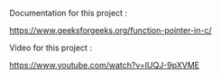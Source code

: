 Documentation for this project :

https://www.geeksforgeeks.org/function-pointer-in-c/

Video for this project :

https://www.youtube.com/watch?v=IUQJ-9pXVME